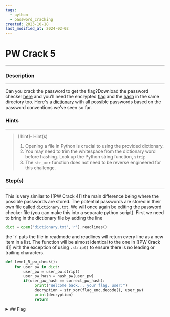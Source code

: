 ```yaml
---
tags:
  - python
  - password_cracking
created: 2023-10-18
last_modified_at: 2024-02-02
---
```

# PW Crack 5
---
### Description
---
Can you crack the password to get the flag?Download the password checker [here](https://artifacts.picoctf.net/c/33/level5.py) and you'll need the encrypted [flag](https://artifacts.picoctf.net/c/33/level5.flag.txt.enc) and the [hash](https://artifacts.picoctf.net/c/33/level5.hash.bin) in the same directory too. Here's a [dictionary](https://artifacts.picoctf.net/c/33/dictionary.txt) with all possible passwords based on the password conventions we've seen so far.
### Hints
---

> [!hint]- Hint(s)
> 1. Opening a file in Python is crucial to using the provided dictionary.
> 2. You may need to trim the whitespace from the dictionary word before hashing. Look up the Python string function, `strip`
> 3. The `str_xor` function does not need to be reverse engineered for this challenge.

### Step(s)
---
This is very similar to [[PW Crack 4]] the main difference being where the possible passwords are stored. The potential passwords are stored in their own file called `dictionary.txt`. We will once again be editing the password checker file (you can make this into a separate python script). First we need to bring in the dictionary file by adding the line 
```python
dict = open('dictionary.txt','r').readlines()
```
the 'r' puts the file in readmode and readlines will return every line as a new item in a list.
The function will be almost identical to the one in [[PW Crack 4]] with the exception of using `.strip()` to ensure there is no leading or trailing characters.

```python
def level_5_pw_check():
    for user_pw in dict:
        user_pw = user_pw.strip()
        user_pw_hash = hash_pw(user_pw)
        if(user_pw_hash == correct_pw_hash):
             print("Welcome back... your flag, user:")
             decryption = str_xor(flag_enc.decode(), user_pw)
             print(decryption)
             return
```

<details>
  <summary>## Flag</summary>picoCTF{h45h_sl1ng1ng_36e992a6}
</details>